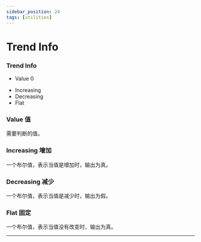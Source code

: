 ```yaml
---
sidebar_position: 24
tags: [utilities]
---
```


# Trend Info



<div className="patch-container">
    <div className="patch processor">
        <h3>Trend Info</h3>
        <ul className="inputs">
            <li>Value <span>0</span></li>
        </ul>
        <ul className="outputs">
            <li>Increasing <span className="checkbox-off"></span></li>
            <li>Decreasing <span className="checkbox-off"></span></li>
            <li>Flat <span className="checkbox-off"></span></li>
        </ul>
    </div>
</div>

### Value 值

需要判断的值。

### Increasing 增加

一个布尔值，表示当值是增加时，输出为真。

### Decreasing 减少

一个布尔值，表示当值是减少时，输出为假。

### Flat 固定

一个布尔值，表示当值没有改变时，输出为真。


------
